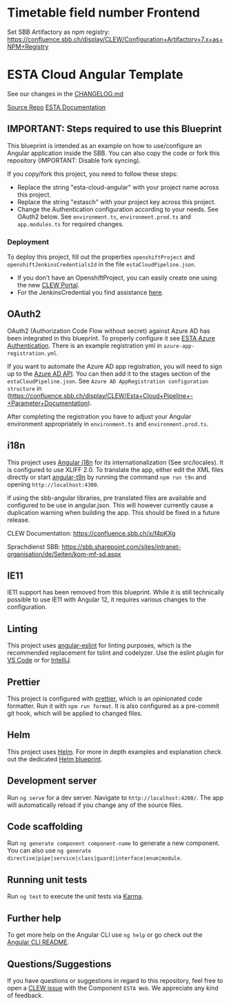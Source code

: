 # Timetable field number Frontend

Set SBB Artifactory as npm registry:\
https://confluence.sbb.ch/display/CLEW/Configuration+Artifactory+7.x+as+NPM+Registry

# ESTA Cloud Angular Template

See our changes in the [CHANGELOG.md](./CHANGELOG.md)

[Source Repo](https://code.sbb.ch/projects/KD_ESTA_BLUEPRINTS/repos/esta-cloud-angular/browse)
[ESTA Documentation](https://confluence.sbb.ch/display/CLEW/ESTA-Web)

## IMPORTANT: Steps required to use this Blueprint

This blueprint is intended as an example on how to use/configure an Angular
application inside the SBB. You can also copy the code or fork this repository (IMPORTANT: Disable fork syncing).

If you copy/fork this project, you need to follow these steps:

- Replace the string "esta-cloud-angular" with your project name across this project.
- Replace the string "estasch" with your project key across this project.
- Change the Authentication configuration according to your needs. See OAuth2 below.
  See `environment.ts`, `environment.prod.ts` and `app.modules.ts` for required changes.

### Deployment

To deploy this project, fill out the properties `openshiftProject` and `openshiftJenkinsCredentialsId` in the file `estaCloudPipeline.json`.

- If you don't have an OpenshiftProject, you can easily create one using the new [CLEW Portal](https://self.sbb-cloud.net/tools/openshift/standalone).
- For the JenkinsCredential you find assistance [here](https://self.sbb-cloud.net/tools/jenkins).

## OAuth2

OAuth2 (Authorization Code Flow without secret) against Azure AD has been integrated in this blueprint.
To properly configure it see [ESTA Azure Authentication](https://confluence.sbb.ch/display/CLEW/Azure+AD).
There is an example registration yml in `azure-app-registration.yml`.

If you want to automate the Azure AD app registration, you will need to sign up to the [Azure AD API](https://developer.sbb.ch/apis/azure_ad_api/information).
You can then add it to the stages section of the `estaCloudPipeline.json`.
See `Azure AD AppRegistration configuration structure` in (https://confluence.sbb.ch/display/CLEW/Esta+Cloud+Pipeline+-+Parameter+Documentation).

After completing the registration you have to adjust your Angular environment appropriately in `environment.ts` and `environment.prod.ts`.

## i18n

This project uses [Angular i18n](https://angular.io/guide/i18n) for its internationalization (See src/locales).
It is configured to use XLIFF 2.0.
To translate the app, either edit the XML files directly or start
[angular-t9n](https://www.npmjs.com/package/angular-t9n) by running the command `npm run t9n` and
opening `http://localhost:4300`.

If using the sbb-angular libraries, pre translated files are available and configured to be use in angular.json.
This will however currently cause a duplication warning when building the app. This should be fixed in a future release.

CLEW Documentation: https://confluence.sbb.ch/x/f4pKXg

Sprachdienst SBB: https://sbb.sharepoint.com/sites/intranet-organisation/de/Seiten/kom-mf-sd.aspx

## IE11

IE11 support has been removed from this blueprint. While it is still technically possible to use IE11
with Angular 12, it requires various changes to the configuration.

## Linting

This project uses [angular-eslint](https://github.com/angular-eslint/angular-eslint) for linting purposes,
which is the recommended replacement for tslint and codelyzer. Use the eslint plugin for
[VS Code](https://marketplace.visualstudio.com/items?itemName=dbaeumer.vscode-eslint) or for
[IntelliJ](https://www.jetbrains.com/help/idea/eslint.html).

## Prettier

This project is configured with [prettier](https://prettier.io/), which is an opinionated code formatter.
Run it with `npm run format`. It is also configured as a pre-commit git hook, which will be applied to changed files.

## Helm

This project uses [Helm](https://helm.sh/).
For more in depth examples and explanation check out the dedicated [Helm blueprint](https://code.sbb.ch/projects/KD_ESTA_BLUEPRINTS/repos/esta-cloud-pipeline-helm/browse).

## Development server

Run `ng serve` for a dev server. Navigate to `http://localhost:4200/`. The app will automatically reload if you change any of the source files.

## Code scaffolding

Run `ng generate component component-name` to generate a new component. You can also use `ng generate directive|pipe|service|class|guard|interface|enum|module`.

## Running unit tests

Run `ng test` to execute the unit tests via [Karma](https://karma-runner.github.io).

## Further help

To get more help on the Angular CLI use `ng help` or go check out the [Angular CLI README](https://github.com/angular/angular-cli/blob/master/README.md).

## Questions/Suggestions

If you have questions or suggestions in regard to this repository, feel free to open a [CLEW issue](http://confluence.sbb.ch/display/clew/)
with the Component `ESTA Web`. We appreciate any kind of feedback.
